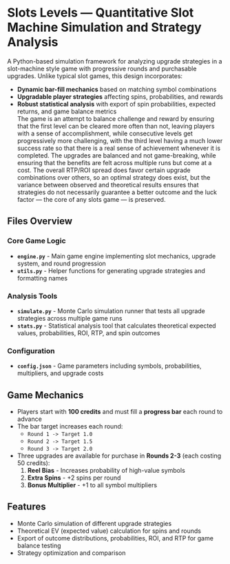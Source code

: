# Slots Levels — Quantitative Slot Machine Simulation and Strategy Analysis
A Python-based simulation framework for analyzing upgrade strategies in a slot-machine style game with progressive rounds and purchasable upgrades. Unlike typical slot games, this design incorporates:
- **Dynamic bar-fill mechanics** based on matching symbol combinations
- **Upgradable player strategies** affecting spins, probabilities, and rewards
- **Robust statistical analysis** with export of spin probabilities, expected returns, and game balance metrics  
The game is an attempt to balance challenge and reward by ensuring that the first level can be cleared more often than not, leaving players with a sense of accomplishment, while consecutive levels get progressively more challenging, with the third level having a much lower success rate so that there is a real sense of achievement whenever it is completed. The upgrades are balanced and not game-breaking, while ensuring that the benefits are felt across multiple runs but come at a cost. The overall RTP/ROI spread does favor certain upgrade combinations over others, so an optimal strategy does exist, but the variance between observed and theoretical results ensures that strategies do not necessarily guarantee a better outcome and the luck factor — the core of any slots game — is preserved.
## Files Overview
### Core Game Logic
- **`engine.py`** - Main game engine implementing slot mechanics, upgrade system, and round progression
- **`utils.py`** - Helper functions for generating upgrade strategies and formatting names
### Analysis Tools
- **`simulate.py`** - Monte Carlo simulation runner that tests all upgrade strategies across multiple game runs
- **`stats.py`** - Statistical analysis tool that calculates theoretical expected values, probabilities, ROI, RTP, and spin outcomes
### Configuration
- **`config.json`** - Game parameters including symbols, probabilities, multipliers, and upgrade costs
## Game Mechanics
- Players start with **100 credits** and must fill a **progress bar** each round to advance
- The bar target increases each round:
  - `Round 1 -> Target 1.0`
  - `Round 2 -> Target 1.5`
  - `Round 3 -> Target 2.0`
- Three upgrades are available for purchase in **Rounds 2-3** (each costing 50 credits):
  1. **Reel Bias** - Increases probability of high-value symbols
  2. **Extra Spins** - +2 spins per round
  3. **Bonus Multiplier** - +1 to all symbol multipliers
## Features
- Monte Carlo simulation of different upgrade strategies
- Theoretical EV (expected value) calculation for spins and rounds
- Export of outcome distributions, probabilities, ROI, and RTP for game balance testing
- Strategy optimization and comparison

